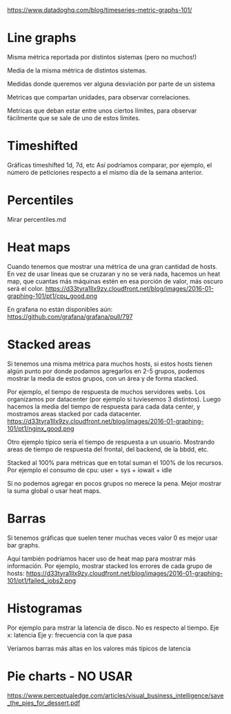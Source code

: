 https://www.datadoghq.com/blog/timeseries-metric-graphs-101/

# Line graphs
Misma métrica reportada por distintos sistemas (pero no muchos!)

Media de la misma métrica de distintos sistemas.

Medidas donde queremos ver alguna desviación  por parte de un sistema

Metricas que compartan unidades, para observar correlaciones.

Metricas que deban estar entre unos ciertos límites, para observar fácilmente que se sale de uno de estos límites.

# Timeshifted
Gráficas timeshifted 1d, 7d, etc
Así podríamos comparar, por ejemplo, el número de peticiones respecto a el mismo día de la semana anterior.


# Percentiles
Mirar percentiles.md


# Heat maps
Cuando tenemos que mostrar una métrica de una gran cantidad de hosts.
En vez de usar líneas que se cruzaran y no se verá nada, hacemos un heat map, que cuantas más máquinas estén en esa porción de valor, más oscuro será el color.
https://d33tyra1llx9zy.cloudfront.net/blog/images/2016-01-graphing-101/pt1/cpu_good.png

En grafana no están disponibles aún: https://github.com/grafana/grafana/pull/797


# Stacked areas
Si tenemos una misma métrica para muchos hosts, si estos hosts tienen algún punto por donde podamos agregarlos en 2-5 grupos, podemos mostrar la media de estos grupos, con un área y de forma stacked.

Por ejemplo, el tiempo de respuesta de muchos servidores webs. Los organizamos por datacenter (por ejemplo si tuviesemos 3 distintos).
Luego hacemos la media del tiempo de respuesta para cada data center, y mostramos areas stacked por cada datacenter.
https://d33tyra1llx9zy.cloudfront.net/blog/images/2016-01-graphing-101/pt1/nginx_good.png

Otro ejemplo típico sería el tiempo de respuesta a un usuario. Mostrando areas de tiempo de respuesta del frontal, del backend, de la bbdd, etc.

Stacked al 100% para métricas que en total suman el 100% de los recursos.
Por ejemplo el consumo de cpu: user + sys + iowait + idle

Si no podemos agregar en pocos grupos no merece la pena. Mejor mostrar la suma global o usar heat maps.


# Barras
Si tenemos gráficas que suelen tener muchas veces valor 0 es mejor usar bar graphs.

Aquí también podríamos hacer uso de heat map para mostrar más información.
Por ejemplo, mostrar stacked los errores de cada grupo de hosts:
https://d33tyra1llx9zy.cloudfront.net/blog/images/2016-01-graphing-101/pt1/failed_jobs2.png


# Histogramas
Por ejemplo para mstrar la latencia de disco.
No es respecto al tiempo.
Eje x: latencia
Eje y: frecuencia con la que pasa

Veríamos barras más altas en los valores más típicos de latencia


# Pie charts - NO USAR
https://www.perceptualedge.com/articles/visual_business_intelligence/save_the_pies_for_dessert.pdf
